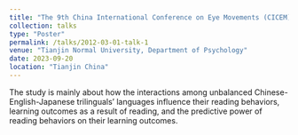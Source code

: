 ```yaml
---
title: "The 9th China International Conference on Eye Movements (CICEM)"
collection: talks
type: "Poster"
permalink: /talks/2012-03-01-talk-1
venue: "Tianjin Normal University, Department of Psychology"
date: 2023-09-20
location: "Tianjin China"
---
```


The study is mainly about how the interactions among unbalanced Chinese-English-Japanese trilinguals’ languages influence their reading behaviors, learning outcomes as a result of reading, and the predictive power of reading behaviors on their learning outcomes.
